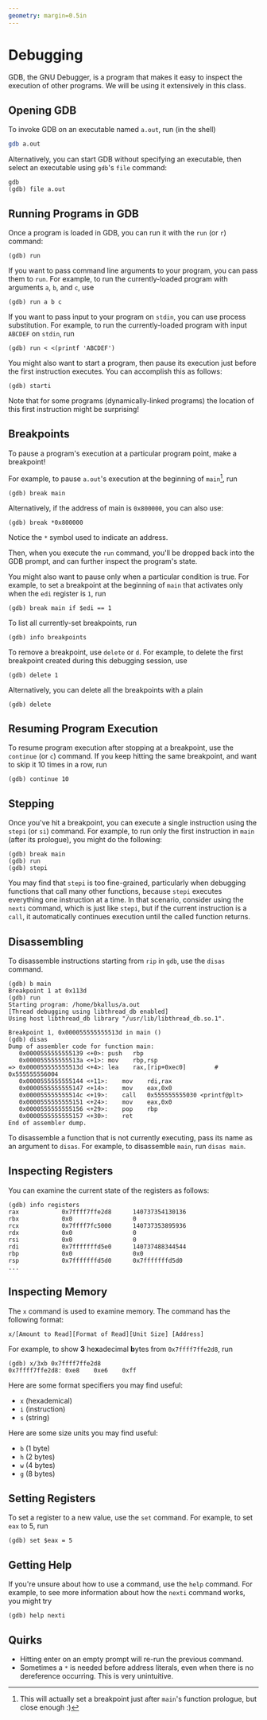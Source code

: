 ```yaml
---
geometry: margin=0.5in
---
```


# Debugging

GDB, the GNU Debugger, is a program that makes it easy to inspect the execution of other programs. We will be using it extensively in this class.

## Opening GDB

To invoke GDB on an executable named `a.out`, run (in the shell)
```sh
gdb a.out
```

Alternatively, you can start GDB without specifying an executable, then select an executable using `gdb`'s `file` command:
```
gdb
(gdb) file a.out
```

## Running Programs in GDB

Once a program is loaded in GDB, you can run it with the `run` (or `r`) command:
```
(gdb) run
```

If you want to pass command line arguments to your program, you can pass them to `run`.
For example, to run the currently-loaded program with arguments `a`, `b`, and `c`, use
```
(gdb) run a b c
```

If you want to pass input to your program on `stdin`, you can use process substitution.
For example, to run the currently-loaded program with input `ABCDEF` on `stdin`, run
```
(gdb) run < <(printf 'ABCDEF')
```

You might also want to start a program, then pause its execution just before the first instruction executes.
You can accomplish this as follows:
```
(gdb) starti
```
Note that for some programs (dynamically-linked programs) the location of this first instruction might be surprising!

## Breakpoints

To pause a program's execution at a particular program point, make a breakpoint!

For example, to pause `a.out`'s execution at the beginning of `main`[^1], run
```
(gdb) break main
```

[^1]: This will actually set a breakpoint just after `main`'s function prologue, but close enough :)

Alternatively, if the address of main is `0x800000`, you can also use:

```
(gdb) break *0x800000
```
Notice the `*` symbol used to indicate an address.

Then, when you execute the `run` command, you'll be dropped back into the GDB prompt, and can further inspect the program's state.

You might also want to pause only when a particular condition is true.
For example, to set a breakpoint at the beginning of `main` that activates only when the `edi` register is `1`, run
```
(gdb) break main if $edi == 1
```

To list all currently-set breakpoints, run
```
(gdb) info breakpoints
```

To remove a breakpoint, use `delete` or `d`.
For example, to delete the first breakpoint created during this debugging session, use
```
(gdb) delete 1
```

Alternatively, you can delete all the breakpoints with a plain
```
(gdb) delete
```

## Resuming Program Execution

To resume program execution after stopping at a breakpoint, use the `continue` (or `c`) command.
If you keep hitting the same breakpoint, and want to skip it 10 times in a row, run
```
(gdb) continue 10
```

## Stepping

Once you've hit a breakpoint, you can execute a single instruction using the `stepi` (or `si`) command.
For example, to run only the first instruction in `main` (after its prologue), you might do the following:
```
(gdb) break main
(gdb) run
(gdb) stepi
```

You may find that `stepi` is too fine-grained, particularly when debugging functions that call many other functions, because `stepi` executes everything one instruction at a time.
In that scenario, consider using the `nexti` command, which is just like `stepi`, but if the current instruction is a `call`, it automatically continues execution until the called function returns.

## Disassembling

To disassemble instructions starting from `rip` in `gdb`, use the `disas` command.
```
(gdb) b main
Breakpoint 1 at 0x113d
(gdb) run
Starting program: /home/bkallus/a.out
[Thread debugging using libthread_db enabled]
Using host libthread_db library "/usr/lib/libthread_db.so.1".

Breakpoint 1, 0x000055555555513d in main ()
(gdb) disas
Dump of assembler code for function main:
   0x0000555555555139 <+0>:	push   rbp
   0x000055555555513a <+1>:	mov    rbp,rsp
=> 0x000055555555513d <+4>:	lea    rax,[rip+0xec0]        # 0x555555556004
   0x0000555555555144 <+11>:	mov    rdi,rax
   0x0000555555555147 <+14>:	mov    eax,0x0
   0x000055555555514c <+19>:	call   0x555555555030 <printf@plt>
   0x0000555555555151 <+24>:	mov    eax,0x0
   0x0000555555555156 <+29>:	pop    rbp
   0x0000555555555157 <+30>:	ret
End of assembler dump.
```

To disassemble a function that is not currently executing, pass its name as an argument to `disas`.
For example, to disassemble `main`, run `disas main`.

## Inspecting Registers

You can examine the current state of the registers as follows:
```
(gdb) info registers
rax            0x7ffff7ffe2d8      140737354130136
rbx            0x0                 0
rcx            0x7ffff7fc5000      140737353895936
rdx            0x0                 0
rsi            0x0                 0
rdi            0x7fffffffd5e0      140737488344544
rbp            0x0                 0x0
rsp            0x7fffffffd5d0      0x7fffffffd5d0
...
```


## Inspecting Memory

The `x` command is used to examine memory. The command has the following format:

```
x/[Amount to Read][Format of Read][Unit Size] [Address]
```

For example, to show **3** he**x**adecimal **b**ytes from `0x7ffff7ffe2d8`, run
```
(gdb) x/3xb 0x7ffff7ffe2d8
0x7ffff7ffe2d8:	0xe8	0xe6	0xff
```

Here are some format specifiers you may find useful:

- `x` (hexademical)
- `i` (instruction)
- `s` (string)

Here are some size units you may find useful:

- `b` (1 byte)
- `h` (2 bytes)
- `w` (4 bytes)
- `g` (8 bytes)

## Setting Registers

To set a register to a new value, use the `set` command.
For example, to set `eax` to 5, run
```
(gdb) set $eax = 5
```

## Getting Help

If you're unsure about how to use a command, use the `help` command.
For example, to see more information about how the `nexti` command works, you might try
```
(gdb) help nexti
```

## Quirks

- Hitting enter on an empty prompt will re-run the previous command.
- Sometimes a `*` is needed before address literals, even when there is no dereference occurring. This is very unintuitive.

